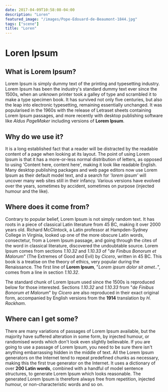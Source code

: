 ```yaml
---
date: 2017-04-09T10:58:08-04:00
description: "Loren"
featured_image: "/images/Pope-Edouard-de-Beaumont-1844.jpg"
tags: ["scene"]
title: "Loren"
---
```


# Loren Ipsum

## What is Lorem Ipsum?

Lorem Ipsum is simply dummy text of the printing and typesetting
industry. Lorem Ipsum has been the industry\'s standard dummy text ever
since the 1500s, when an unknown printer took a galley of type and
scrambled it to make a type specimen book. It has survived not only five
centuries, but also the leap into electronic typesetting, remaining
essentially unchanged. It was popularised in the 1960s with the release
of Letraset sheets containing Lorem Ipsum passages, and more recently
with desktop publishing software like *Aldus PageMaker* including
versions of **Lorem Ipsum**.

## Why do we use it?

It is a long established fact that a reader will be distracted by the
readable content of a page when looking at its layout. The point of
using Lorem Ipsum is that it has a more-or-less normal distribution of
letters, as opposed to using \'Content here, content here\', making it
look like readable English. Many desktop publishing packages and web
page editors now use Lorem Ipsum as their default model text, and a
search for *\'lorem ipsum\'* will uncover many web sites still in their
infancy. Various versions have evolved over the years, sometimes by
accident, sometimes on purpose (injected humour and the like).

## Where does it come from?

Contrary to popular belief, Lorem Ipsum is not simply random text. It
has roots in a piece of classical Latin literature from 45 BC, making it
over 2000 years old. Richard McClintock, a Latin professor at
Hampden-Sydney College in Virginia, looked up one of the more obscure
Latin words, consectetur, from a Lorem Ipsum passage, and going through
the cites of the word in classical literature, discovered the
undoubtable source. Lorem Ipsum comes from sections *1.10.32* and
*1.10.33* of \"*de Finibus Bonorum et Malorum*\" (The Extremes of Good
and Evil) by *Cicero*, written in 45 BC. This book is a treatise on the
theory of ethics, very popular during the Renaissance. The first line of
**Lorem Ipsum**, \"*Lorem ipsum dolor sit amet..*\", comes from a line
in section *1.10.32*.

The standard chunk of Lorem Ipsum used since the 1500s is reproduced
below for those interested. Sections *1.10.32* and *1.10.33* from \"*de
Finibus Bonorum et Malorum*\" by *Cicero* are also reproduced in their
exact original form, accompanied by English versions from the **1914**
translation by *H. Rackham*.

## Where can I get some?

There are many variations of passages of Lorem Ipsum available, but the
majority have suffered alteration in some form, by injected humour, or
randomised words which don\'t look even slightly believable. If you are
going to use a passage of Lorem Ipsum, you need to be sure there isn\'t
anything embarrassing hidden in the middle of text. All the Lorem Ipsum
generators on the Internet tend to repeat predefined chunks as
necessary, making this the first true generator on the Internet. It uses
a dictionary of over **200 Latin words**, combined with a handful of
model sentence structures, to generate Lorem Ipsum which looks
reasonable. The generated Lorem Ipsum is therefore always free from
repetition, injected humour, or non-characteristic words and so on.
